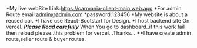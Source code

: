 *My live webSite Link:https://carmania-client-main.web.app
*For admin Route email:admin@admin.com
*password:123456
*My website is about a reused car.
*I have use React-Bootstart for Design.
*I host backend site On vercel.
***Please Read carefully***
When You go to dashboard..if this work fail then reload please..this problem for vercel...Thanks...
**I have create admin route,seller route & buyer routes.